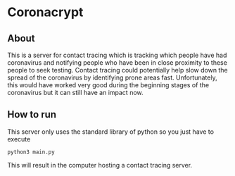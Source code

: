 # Coronacrypt

## About
This is a server for contact tracing which is tracking which people have had coronavirus and notifying people who have been in close proximity to these people to seek testing. Contact tracing could potentially help slow down the spread of the coronavirus by identifying prone areas fast. Unfortunately, this would have worked very good during the beginning stages of the coronavirus but it can still have an impact now. 

## How to run
This server only uses the standard library of python so you just have to execute 

``python3 main.py``


This will result in the computer hosting a contact tracing server.

